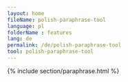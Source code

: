 ```yaml
---
layout: home
fileName: polish-paraphrase-tool
language: pl
folderName : features
lang: de
permalink: /de/polish-paraphrase-tool
tool: polish-paraphrase-tool
---
```

{% include section/paraphrase.html %}
